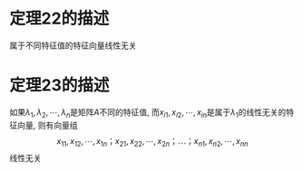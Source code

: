 
# 定理22的描述

属于不同特征值的特征向量线性无关

# 定理23的描述

如果$\lambda_1,\lambda_2,\cdots,\lambda_n$是矩阵$A$不同的特征值, 而$x_{i1},x_{i2},\cdots, x_{in}$是属于$\lambda_1$的线性无关的特征向量, 则有向量组$$x_{11},x_{12},\cdots, x_{1n}；x_{21},x_{22},\cdots, x_{2n}；\cdots；x_{n1},x_{n2},\cdots, x_{nn}$$线性无关